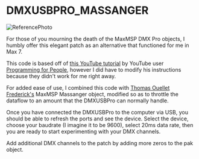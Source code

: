 # DMXUSBPRO_MASSANGER

![ReferencePhoto](https://user-images.githubusercontent.com/13860084/205718430-94c1422c-9799-444c-9ab1-c34d60df27e6.jpg)

 For those of you mourning the death of the MaxMSP DMX Pro objects, I humbly offer this elegant patch as an alternative that functioned for me in Max 7. 
 
 This code is based off of <a href="https://youtu.be/dAaZb8M-fpw?t=798"/>this YouTube tutorial</a> by YouTube user <a href="https://www.youtube.com/@Programmingforpeople">Programming for People</a>, however I did have to modify his instructions because they didn't work for me right away.
 
 For added ease of use, I combined this code with <a href="https://github.com/thomasfredericks"/>Thomas Ouellet Frederick's</a> MaxMSP Massanger object, modified so as to throttle the dataflow to an amount that the DMXUSBPro can normally handle.
 
 Once you have connected the DMXUSBPro to the computer via USB, you should be able to refresh the ports and see the device.  Select the device, choose your baudrate (I imagine it to be 9600), select 20ms data rate, then you are ready to start experimenting with your DMX channels.
 
 Add additional DMX channels to the patch by adding more zeros to the pak object.


